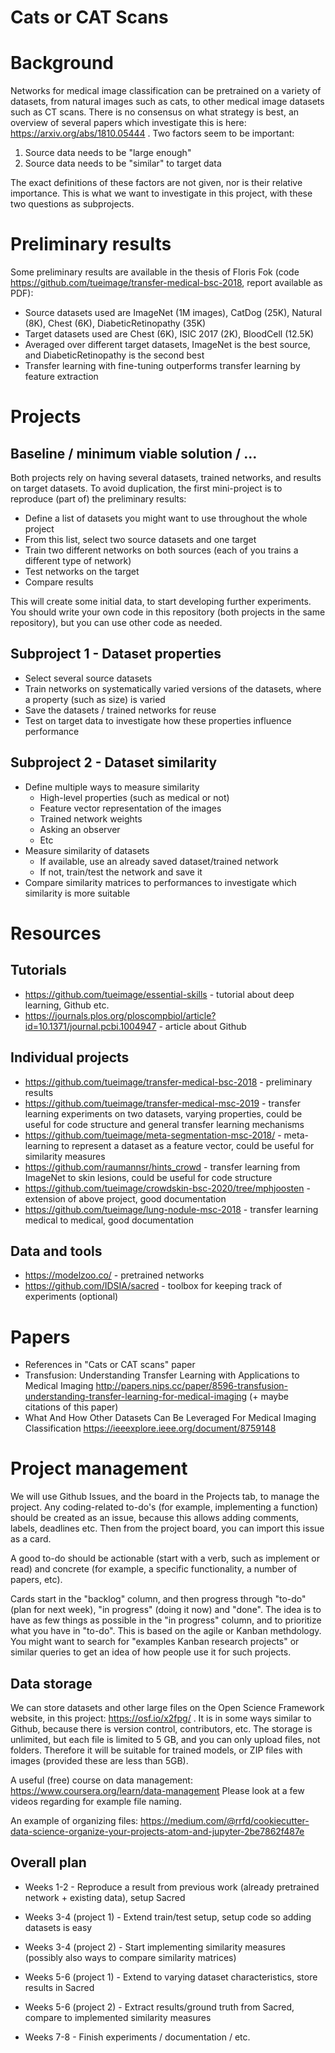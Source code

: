# Cats or CAT Scans 



# Background

Networks for medical image classification can be pretrained on a variety of datasets, from natural images such as cats, to other medical image datasets such as CT scans. There is no consensus on what strategy is best, an overview of several papers which investigate this is here: https://arxiv.org/abs/1810.05444 . 
Two factors seem to be important:

1) Source data needs to be "large enough" 
2) Source data needs to be "similar" to target data

The exact definitions of these factors are not given, nor is their relative importance. This is what we want to investigate in this project, with these two questions as subprojects.  

# Preliminary results

Some preliminary results are available in the thesis of Floris Fok (code https://github.com/tueimage/transfer-medical-bsc-2018, report available as PDF):
* Source datasets used are ImageNet (1M images), CatDog (25K), Natural (8K), Chest (6K), DiabeticRetinopathy (35K) 
* Target datasets used are Chest (6K), ISIC 2017 (2K), BloodCell (12.5K)
* Averaged over different target datasets, ImageNet is the best source, and DiabeticRetinopathy is the second best 
* Transfer learning with fine-tuning outperforms transfer learning by feature extraction 


# Projects

## Baseline / minimum viable solution / ...  
Both projects rely on having several datasets, trained networks, and results on target datasets. To avoid duplication, the first mini-project is to reproduce (part of) the preliminary results:

* Define a list of datasets you might want to use throughout the whole project
* From this list, select two source datasets and one target
* Train two different networks on both sources (each of you trains a different type of network) 
* Test networks on the target
* Compare results 

This will create some initial data, to start developing further experiments. You should write your own code in this repository (both projects in the same repository), but you can use other code as needed. 


## Subproject 1 - Dataset properties 
* Select several source datasets 
* Train networks on systematically varied versions of the datasets, where a property (such as size) is varied
* Save the datasets / trained networks for reuse
* Test on target data to investigate how these properties influence performance


## Subproject 2 - Dataset similarity
* Define multiple ways to measure similarity
    * High-level properties (such as medical or not) 
    * Feature vector representation of the images
    * Trained network weights
    * Asking an observer
    * Etc
* Measure similarity of datasets 
    * If available, use an already saved dataset/trained network
    * If not, train/test the network and save it
* Compare similarity matrices to performances to investigate which similarity is more suitable




# Resources


## Tutorials
* https://github.com/tueimage/essential-skills - tutorial about deep learning, Github etc. 
* https://journals.plos.org/ploscompbiol/article?id=10.1371/journal.pcbi.1004947 - article about Github

## Individual projects
* https://github.com/tueimage/transfer-medical-bsc-2018 - preliminary results
* https://github.com/tueimage/transfer-medical-msc-2019 - transfer learning experiments on two datasets, varying properties, could be useful for code structure and general transfer learning mechanisms 
* https://github.com/tueimage/meta-segmentation-msc-2018/ - meta-learning to represent a dataset as a feature vector, could be useful for similarity measures 
* https://github.com/raumannsr/hints_crowd - transfer learning from ImageNet to skin lesions, could be useful for code structure
* https://github.com/tueimage/crowdskin-bsc-2020/tree/mphjoosten - extension of above project, good documentation
* https://github.com/tueimage/lung-nodule-msc-2018 - transfer learning medical to medical, good documentation


## Data and tools 

* https://modelzoo.co/ - pretrained networks
* https://github.com/IDSIA/sacred - toolbox for keeping track of experiments (optional) 

# Papers

* References in "Cats or CAT scans" paper
* Transfusion: Understanding Transfer Learning with Applications to Medical Imaging http://papers.nips.cc/paper/8596-transfusion-understanding-transfer-learning-for-medical-imaging (+ maybe citations of this paper)
* What And How Other Datasets Can Be Leveraged For Medical Imaging Classification https://ieeexplore.ieee.org/document/8759148


# Project management

We will use Github Issues, and the board in the Projects tab, to manage the project. Any coding-related to-do's (for example, implementing a function) should be created as an issue, because this allows adding comments, labels, deadlines etc. Then from the project board, you can import this issue as a card. 

A good to-do should be actionable (start with a verb, such as implement or read) and concrete (for example, a specific functionality, a number of papers, etc). 

Cards start in the "backlog" column, and then progress through "to-do" (plan for next week), "in progress" (doing it now) and "done". The idea is to have as few things as possible in the "in progress" column, and to prioritize what you have in "to-do". This is based on the agile or Kanban methdology. You might want to search for "examples Kanban research projects" or similar queries to get an idea of how people use it for such projects. 

## Data storage

We can store datasets and other large files on the Open Science Framework website, in this project: https://osf.io/x2fpg/ . It is in some ways similar to Github, because there is version control, contributors, etc. The storage is unlimited, but each file is limited to 5 GB, and you can only upload files, not folders. Therefore it will be suitable for trained models, or ZIP files with images (provided these are less than 5GB). 

A useful (free) course on data management: https://www.coursera.org/learn/data-management  Please look at a few videos regarding for example file naming. 

An example of organizing files: https://medium.com/@rrfd/cookiecutter-data-science-organize-your-projects-atom-and-jupyter-2be7862f487e

## Overall plan

* Weeks 1-2 - Reproduce a result from previous work (already pretrained network + existing data), setup Sacred 

* Weeks 3-4 (project 1) - Extend train/test setup, setup code so adding datasets is easy
* Weeks 3-4 (project 2) - Start implementing similarity measures (possibly also ways to compare similarity matrices)

* Weeks 5-6 (project 1) - Extend to varying dataset characteristics, store results in Sacred  
* Weeks 5-6 (project 2) - Extract results/ground truth from Sacred, compare to implemented similarity measures

* Weeks 7-8 - Finish experiments / documentation / etc. 


